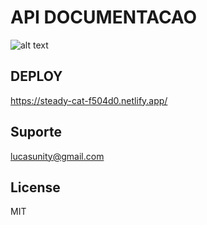 # API  DOCUMENTACAO
 ![alt text](https://raw.githubusercontent.com/lucasunity/api-filmes-ghibliapi/imgs/Captura%20de%20Tela%202022-11-16%20a%CC%80s%2023.22.31.png)

 
## DEPLOY


https://steady-cat-f504d0.netlify.app/
 
 

## Suporte

lucasunity@gmail.com

## License

MIT
 
